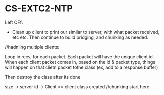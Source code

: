 # CS-EXTC2-NTP


Left OFf:
 - Clean up client to print our similar to server, with what packet received, etc etc. Then continue to build bridging, and
 chunking as needed.


//hadnling multiple clients:

Loop in recv, for each packet. Each packet will have the unique client id. When each client
packet comes in, based on the id & packet type, things will happen on that clietn packet tothe class
(ex, add to a response buffer)

Then destroy the class after its done


size -> server
id   -> Client
    >> client class created
//chunking start here
